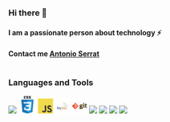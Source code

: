 ### Hi there 👋

<!--
**Antonio-Serrat/Antonio-Serrat** is a ✨ _special_ ✨ repository because its `README.md` (this file) appears on your GitHub profile.

Here are some ideas to get you started:

- 🔭 I’m currently working on ...
- 🌱 I’m currently learning ...
- 👯 I’m looking to collaborate on ...
- 🤔 I’m looking for help with ...
- 💬 Ask me about ...
- 📫 How to reach me: ...
- 😄 Pronouns: ...
- ⚡ Fun fact: ...
-->
#### I am a passionate person about technology :zap:  
#### Contact me [Antonio Serrat](https://www.linkedin.com/in/Antonio-Serrat/)
#
### Languages and Tools

<div width= "300px" height="300px" background = "red"></div>
 
<code><img height="35" src="https://image.flaticon.com/icons/png/512/226/226777.png"></code>
<code><img height="35" src="https://raw.githubusercontent.com/github/explore/80688e429a7d4ef2fca1e82350fe8e3517d3494d/topics/css/css.png"></code>
<code><img height="30" src="https://raw.githubusercontent.com/github/explore/80688e429a7d4ef2fca1e82350fe8e3517d3494d/topics/javascript/javascript.png"></code>
<code><img height="30" src="https://raw.githubusercontent.com/github/explore/80688e429a7d4ef2fca1e82350fe8e3517d3494d/topics/mysql/mysql.png"></code>
<code><img height="30" src="https://raw.githubusercontent.com/github/explore/80688e429a7d4ef2fca1e82350fe8e3517d3494d/topics/git/git.png"></code>
<code><img height="35" src="https://image.flaticon.com/icons/png/512/226/226777.png"></code>
<code><img height="30" src="https://image.flaticon.com/icons/png/512/1933/1933872.png"></code>
<code><img height="30" src="https://picodotdev.github.io/blog-bitix/assets/images/logotypes/spring.svg"></code>
<code><img height="35" src="https://media.bitdegree.org/storage/media/images/2018/12/hibernate-interview-questions-logo.png"></code>
